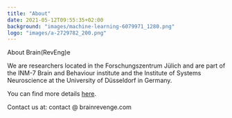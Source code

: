 ```yaml
---
title: "About"
date: 2021-05-12T09:55:35+02:00
background: "images/machine-learning-6079971_1280.png"
logo: "images/a-2729782_200.png"
---
```


About Brain(RevEng)e

We are researchers located in the Forschungszentrum Jülich and are part of the INM-7 Brain and Behaviour institute and the Institute of Systems Neuroscience at the University of Düsseldorf in Germany.

You can find more details [here](https://juaml.github.io).


Contact us at: contact @ brainrevenge.com

